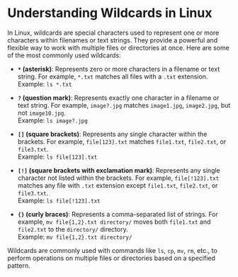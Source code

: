 # Understanding Wildcards in Linux

In Linux, wildcards are special characters used to represent one or more characters within filenames or text strings. They provide a powerful and flexible way to work with multiple files or directories at once. Here are some of the most commonly used wildcards:


- **`*` (asterisk)**: Represents zero or more characters in a filename or text string. For example, `*.txt` matches all files with a `.txt` extension.  
  Example: `ls *.txt`

- **`?` (question mark)**: Represents exactly one character in a filename or text string. For example, `image?.jpg` matches `image1.jpg`, `image2.jpg`, but not `image10.jpg`.  
  Example: `ls image?.jpg`

- **`[]` (square brackets)**: Represents any single character within the brackets. For example, `file[123].txt` matches `file1.txt`, `file2.txt`, or `file3.txt`.  
  Example: `ls file[123].txt`

- **`[!]` (square brackets with exclamation mark)**: Represents any single character not listed within the brackets. For example, `file[!123].txt` matches any file with `.txt` extension except `file1.txt`, `file2.txt`, or `file3.txt`.  
  Example: `ls file[!123].txt`

- **`{}` (curly braces)**: Represents a comma-separated list of strings. For example, `mv file{1,2}.txt directory/` moves both `file1.txt` and `file2.txt` to the `directory/` directory.  
  Example: `mv file{1,2}.txt directory/`

Wildcards are commonly used with commands like `ls`, `cp`, `mv`, `rm`, etc., to perform operations on multiple files or directories based on a specified pattern.
